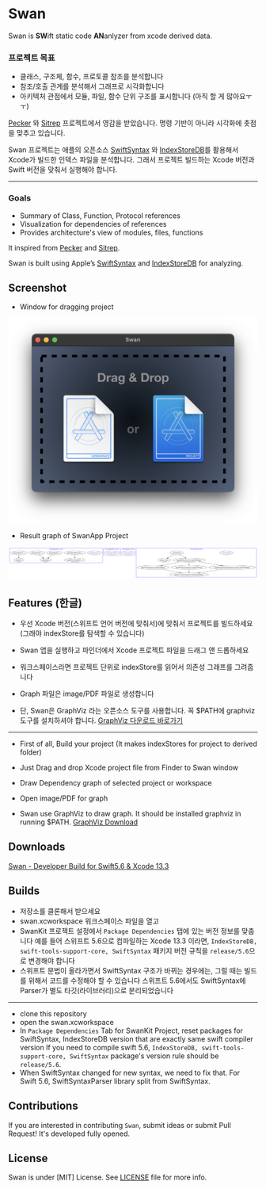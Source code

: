 Swan
====

Swan is **SW**ift static code **AN**anlyzer from xcode derived data.

### 프로젝트 목표

- 클래스, 구조체, 함수, 프로토콜 참조를 분석합니다
- 참조/호출 관계를 분석해서 그래프로 시각화합니다
- 아키텍처 관점에서 모듈, 파일, 함수 단위 구조를 표시합니다 (아직 할 게 많아요ㅜㅜ)


[Pecker](https://github.com/woshiccm/Pecker) 와 [Sitrep](https://github.com/twostraws/Sitrep) 프로젝트에서 영감을 받았습니다.
명령 기반이 아니라 시각화에 촛점을 맞추고 있습니다.

Swan 프로젝트는 애플의 오픈소스 [SwiftSyntax](https://github.com/apple/swift-syntax) 와 [IndexStoreDB](https://github.com/apple/indexstore-db)를 활용해서 Xcode가 빌드한 인덱스 파일을 분석합니다. 그래서 프로젝트 빌드하는 Xcode 버전과 Swift 버전을 맞춰서 실행해야 합니다.

---


### Goals

- Summary of Class, Function, Protocol references
- Visualization for dependencies of references
- Provides architecture's view of modules, files, functions

It inspired from [Pecker](https://github.com/woshiccm/Pecker) and [Sitrep](https://github.com/twostraws/Sitrep). 

Swan is built using Apple’s [SwiftSyntax](https://github.com/apple/swift-syntax) and [IndexStoreDB](https://github.com/apple/indexstore-db) for analyzing. 


Screenshot
-------------
- Window for dragging project

![Swan Window Screenshot](https://github.com/godrm/Swan/blob/main/Screenshots/Swan-Window.png)

- Result graph of SwanApp Project

![Swan Window Screenshot](https://github.com/godrm/Swan/blob/main/Screenshots/swan-graph-byfile.png)

Features (한글)
----------

- 우선 Xcode 버전(스위프트 언어 버전에 맞춰서)에 맞춰서 프로젝트를 빌드하세요 (그래야 indexStore를 탐색할 수 있습니다)
- Swan 앱을 실행하고 파인더에서 Xcode 프로젝트 파일을 드래그 앤 드롭하세요
- 워크스페이스라면 프로젝트 단위로 indexStore를 읽어서 의존성 그래프를 그려줍니다
- Graph 파일은 image/PDF 파일로 생성합니다

- 단, Swan은 GraphViz 라는 오픈소스 도구를 사용합니다. 꼭 $PATH에 graphviz 도구를 설치하셔야 합니다. 
[GraphViz 다운로드 바로가기](https://graphviz.org/download/)

---

- First of all, Build your project (It makes indexStores for project to derived folder)
- Just Drag and drop Xcode project file from Finder to Swan window
- Draw Dependency graph of selected project or workspace
- Open image/PDF for graph

- Swan use GraphViz to draw graph. It should be installed graphviz in running $PATH.
[GraphViz Download](https://graphviz.org/download/)


Downloads
-------------
[Swan - Developer Build for Swift5.6 & Xcode 13.3](https://public.codesquad.kr/jk/Swan/Swan.app.swift5.6.zip)



Builds
-------------

- 저장소를 클론해서 받으세요
- swan.xcworkspace 워크스페이스 파일을 열고
- SwanKit 프로젝트 설정에서 `Package Dependencies` 탭에 있는 버전 정보를 맞춥니다
    예를 들어 스위프트 5.6으로 컴파일하는 Xcode 13.3 이라면,  `IndexStoreDB, swift-tools-support-core, SwiftSyntax` 패키지 버전 규칙을 `release/5.6`으로 변경해야 합니다
- 스위프트 문법이 올라가면서 SwiftSyntax 구조가 바뀌는 경우에는, 그럴 때는 빌드를 위해서 코드를 수정해야 할 수 있습니다
    스위프트 5.6에서도 SwiftSyntax에 Parser가 별도 타깃(라이브러리)으로 분리되었습니다 

---

- clone this repository
- open the swan.xcworkspace
- In `Package Dependencies` Tab for SwanKit Project, reset packages for SwiftSyntax, IndexStoreDB version that are exactly same swift compiler version
    If you need to compile swift 5.6, `IndexStoreDB, swift-tools-support-core, SwiftSyntax` package's version rule should be `release/5.6`. 
- When SwiftSyntax changed for new syntax, we need to fix that. 
    For Swift 5.6, SwiftSyntaxParser library split from SwiftSyntax.


Contributions
----------------
If you are interested in contributing `Swan`, submit ideas or submit Pull Request!
It's developed fully opened.


License
---------
Swan is under [MIT] License. See [LICENSE](LICENSE) file for more info.
